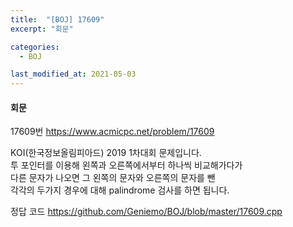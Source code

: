 ```yaml
---
title:  "[BOJ] 17609"
excerpt: "회문"

categories:
  - BOJ

last_modified_at: 2021-05-03
---
```


#### 회문

17609번 <https://www.acmicpc.net/problem/17609>

KOI(한국정보올림피아드) 2019 1차대회 문제입니다.<br>
투 포인터를 이용해 왼쪽과 오른쪽에서부터 하나씩 비교해가다가<br>
다른 문자가 나오면 그 왼쪽의 문자와 오른쪽의 문자를 뺀<br>
각각의 두가지 경우에 대해 palindrome 검사를 하면 됩니다.

정답 코드 <https://github.com/Geniemo/BOJ/blob/master/17609.cpp>